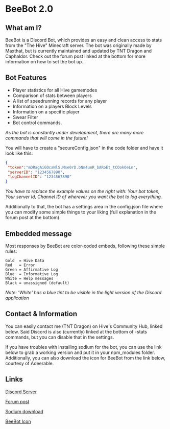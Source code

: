 # BeeBot 2.0 #

## What am I? ##

BeeBot is a Discord Bot, which provides an easy and clean access to stats from the "The Hive" Minecraft server. The bot was originally made by Maxthat, but is currently maintained and updated by TNT Dragon and Caphaldor. Check out the forum post linked at the bottom for more information on how to set the bot up.

## Bot Features ##

* Player statistics for all Hive gamemodes
* Comparison of stats between players
* A list of speedrunning records for any player
* Information on a players Block Levels
* Information on a specific player
* Swear Filter
* Bot control commands.

*As the bot is constantly under development, there are many more commands that will come in the future!*

You will have to create a "secureConfig.json" in the code folder and have it look like this:

```JSON
{
 "token":"mDRagAiGOcaNlS.Mse0rD.bNm4unR_bARoEt_tCOokOeLn",
 "serverID": "1234567890",
 "logChannelID": "1234567890"
}
```

*You have to replace the example values on the right with: Your bot token, Your server Id, Channel ID of wherever you want the bot to log everything.*

Additionally to that, the bot has a settings area in the config.json file where you can modify some simple things to your liking (full explanation in the forum post at the bottom).

## Embedded message ##

Most responses by BeeBot are color-coded embeds, following these simple rules:

```
Gold  = Hive Data
Red   = Error
Green = Affirmative Log
Blue  = Informative Log
White = Help messages
Black = unassigned (default)
```

*Note: 'White' has a blue tint to be visible in the light version of the Discord application*

## Contact & Information ##

You can easily contact me (TNT Dragon) on Hive's Community Hub, linked below. Said Discord is also (currently) linked at the bottom of -stats commands, but you can disable that in the settings.

If you have troubles with installing sodium for the bot, you can use the link below to grab a working version and put it in your npm_modules folder. Additionally, you can also download the icon for BeeBot from the link below, courtesy of Adeerable.

## Links ##

[Discord Server](https://discord.gg/q4mAbPK)

[Forum post](https://forum.hivemc.com/threads/beebot-2-0-discord-bot-for-hive-players.299018/)

[Sodium download](https://drive.google.com/file/d/1E-AjE6b9mTCE8OwOqy5gUrilsOY2BuN7/view)

[BeeBot Icon](https://i.imgur.com/w3UEFHc.png)